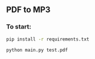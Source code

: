 ## PDF to MP3

### To start:

```sh
pip install -r requirements.txt
```

```sh
python main.py test.pdf
```
